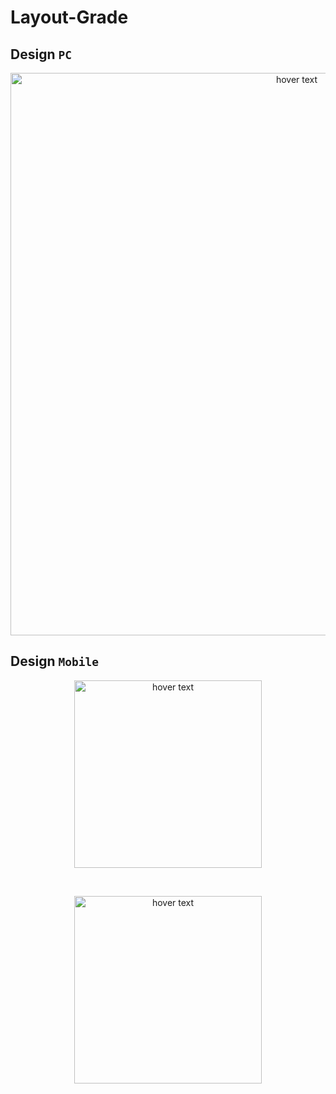 # Layout-Grade

## Design `PC`

<p align="center">
  <img src="https://github.com/RafaelCarvalhoNeto/layout-grade/blob/master/assets/img/layout.PNG" width="900" title="hover text">
</p>

## Design `Mobile`

<p align="center">
  <img src="https://github.com/RafaelCarvalhoNeto/layout-grade/blob/master/assets/img/layout-cel.PNG" width="300" title="hover text">
</p>
<br>
<p align="center">
   <img src="https://github.com/RafaelCarvalhoNeto/layout-grade/blob/master/assets/img/layout-cel1.PNG" width="300" title="hover text">
</p>
